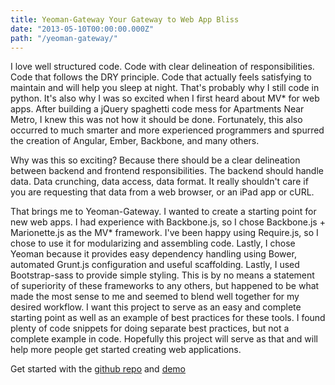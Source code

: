 ```yaml
---
title: Yeoman-Gateway Your Gateway to Web App Bliss
date: "2013-05-10T00:00:00.000Z"
path: "/yeoman-gateway/"
---
```


I love well structured code. Code with clear delineation of responsibilities. Code that follows the DRY principle. Code that actually feels satisfying to maintain and will help you sleep at night. That's probably why I still code in python. It's also why I was so excited when I first heard about MV* for web apps. After building a jQuery spaghetti code mess for Apartments Near Metro, I knew this was not how it should be done. Fortunately, this also occurred to much smarter and more experienced programmers and spurred the creation of Angular, Ember, Backbone, and many others.

Why was this so exciting? Because there should be a clear delineation between backend and frontend responsibilities. The backend should handle data. Data crunching, data access, data format. It really shouldn't care if you are requesting that data from a web browser, or an iPad app or cURL.

That brings me to Yeoman-Gateway. I wanted to create a starting point for new web apps. I had experience with Backbone.js, so I chose Backbone.js + Marionette.js as the MV* framework. I've been happy using Require.js, so I chose to use it for modularizing and assembling code. Lastly, I chose Yeoman because it provides easy dependency handling using Bower, automated Grunt.js configuration and useful scaffolding. Lastly, I used Bootstrap-sass to provide simple styling. This is by no means a statement of superiority of these frameworks to any others, but happened to be what made the most sense to me and seemed to blend well together for my desired workflow. I want this project to serve as an easy and complete starting point as well as an example of best practices for these tools. I found plenty of code snippets for doing separate best practices, but not a complete example in code. Hopefully this project will serve as that and will help more people get started creating web applications.

Get started with the [github repo](https://github.com/wlindner/Yeoman-Gateway) and [demo](http://williamlindner.com/Yeoman-Gateway)
